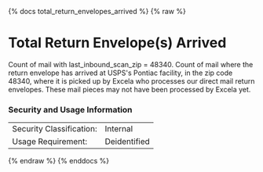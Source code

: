 {% docs total_return_envelopes_arrived %}
{% raw %}

<a name="total_return_envelopes_arrived"></a>
# Total Return Envelope(s) Arrived
Count of mail with last_inbound_scan_zip = 48340. Count of mail where the return envelope has
arrived at USPS's Pontiac facility, in the zip code 48340, where it is picked up by Excela who processes our direct mail return envelopes. These mail pieces may not have been processed by Excela yet.

### Security and Usage Information
|     |     |  
| --- | --- |
| Security Classification: | Internal |
| Usage Requirement:       | Deidentified |

{% endraw %}
{% enddocs %}
